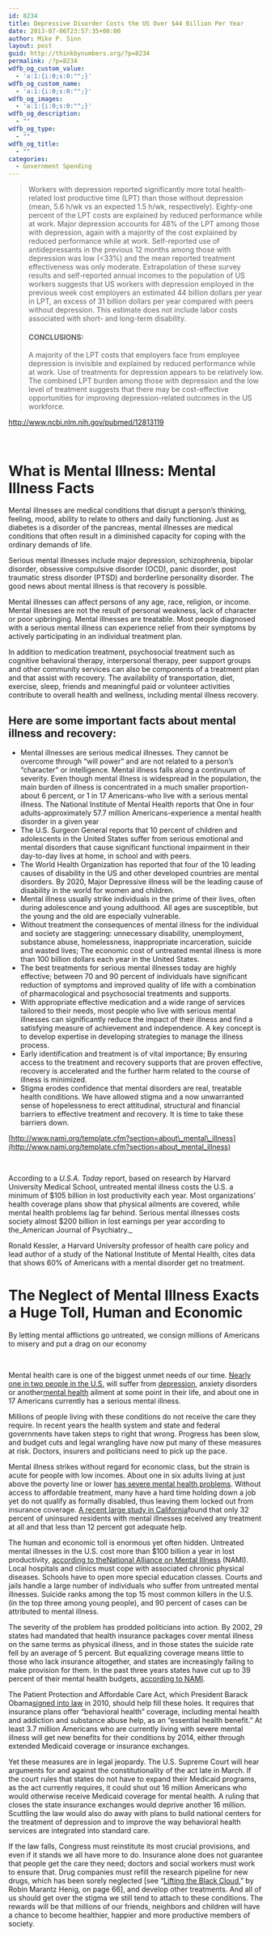 ```yaml
---
id: 8234
title: Depressive Disorder Costs the US Over $44 Billion Per Year
date: 2013-07-06T23:57:35+00:00
author: Mike P. Sinn
layout: post
guid: http://thinkbynumbers.org/?p=8234
permalink: /?p=8234
wdfb_og_custom_value:
  - 'a:1:{i:0;s:0:"";}'
wdfb_og_custom_name:
  - 'a:1:{i:0;s:0:"";}'
wdfb_og_images:
  - 'a:1:{i:0;s:0:"";}'
wdfb_og_description:
  - ""
wdfb_og_type:
  - ""
wdfb_og_title:
  - ""
categories:
  - Government Spending
---
```

> Workers with depression reported significantly more total health-related lost productive time (LPT) than those without depression (mean, 5.6 h/wk vs an expected 1.5 h/wk, respectively). Eighty-one percent of the LPT costs are explained by reduced performance while at work. Major depression accounts for 48% of the LPT among those with depression, again with a majority of the cost explained by reduced performance while at work. Self-reported use of antidepressants in the previous 12 months among those with depression was low (<33%) and the mean reported treatment effectiveness was only moderate. Extrapolation of these survey results and self-reported annual incomes to the population of US workers suggests that US workers with depression employed in the previous week cost employers an estimated 44 billion dollars per year in LPT, an excess of 31 billion dollars per year compared with peers without depression. This estimate does not include labor costs associated with short- and long-term disability.
> 
> #### CONCLUSIONS:
> 
> A majority of the LPT costs that employers face from employee depression is invisible and explained by reduced performance while at work. Use of treatments for depression appears to be relatively low. The combined LPT burden among those with depression and the low level of treatment suggests that there may be cost-effective opportunities for improving depression-related outcomes in the US workforce.

http://www.ncbi.nlm.nih.gov/pubmed/12813119

&nbsp;

# What is Mental Illness: Mental Illness Facts

Mental illnesses are medical conditions that disrupt a person&#8217;s thinking, feeling, mood, ability to relate to others and daily functioning. Just as diabetes is a disorder of the pancreas, mental illnesses are medical conditions that often result in a diminished capacity for coping with the ordinary demands of life.

Serious mental illnesses include major depression, schizophrenia, bipolar disorder, obsessive compulsive disorder (OCD), panic disorder, post traumatic stress disorder (PTSD) and borderline personality disorder. The good news about mental illness is that recovery is possible.

Mental illnesses can affect persons of any age, race, religion, or income. Mental illnesses are not the result of personal weakness, lack of character or poor upbringing. Mental illnesses are treatable. Most people diagnosed with a serious mental illness can experience relief from their symptoms by actively participating in an individual treatment plan.

In addition to medication treatment, psychosocial treatment such as cognitive behavioral therapy, interpersonal therapy, peer support groups and other community services can also be components of a treatment plan and that assist with recovery. The availability of transportation, diet, exercise, sleep, friends and meaningful paid or volunteer activities contribute to overall health and wellness, including mental illness recovery.

## Here are some important facts about mental illness and recovery:

  * Mental illnesses are serious medical illnesses. They cannot be overcome through &#8220;will power&#8221; and are not related to a person&#8217;s &#8220;character&#8221; or intelligence. Mental illness falls along a continuum of severity. Even though mental illness is widespread in the population, the main burden of illness is concentrated in a much smaller proportion-about 6 percent, or 1 in 17 Americans-who live with a serious mental illness. The National Institute of Mental Health reports that One in four adults-approximately 57.7 million Americans-experience a mental health disorder in a given year
  * The U.S. Surgeon General reports that 10 percent of children and adolescents in the United States suffer from serious emotional and mental disorders that cause significant functional impairment in their day-to-day lives at home, in school and with peers.
  * The World Health Organization has reported that four of the 10 leading causes of disability in the US and other developed countries are mental disorders. By 2020, Major Depressive illness will be the leading cause of disability in the world for women and children.
  * Mental illness usually strike individuals in the prime of their lives, often during adolescence and young adulthood. All ages are susceptible, but the young and the old are especially vulnerable.
  * Without treatment the consequences of mental illness for the individual and society are staggering: unnecessary disability, unemployment, substance abuse, homelessness, inappropriate incarceration, suicide and wasted lives; The economic cost of untreated mental illness is more than 100 billion dollars each year in the United States.
  * The best treatments for serious mental illnesses today are highly effective; between 70 and 90 percent of individuals have significant reduction of symptoms and improved quality of life with a combination of pharmacological and psychosocial treatments and supports.
  * With appropriate effective medication and a wide range of services tailored to their needs, most people who live with serious mental illnesses can significantly reduce the impact of their illness and find a satisfying measure of achievement and independence. A key concept is to develop expertise in developing strategies to manage the illness process.
  * Early identification and treatment is of vital importance; By ensuring access to the treatment and recovery supports that are proven effective, recovery is accelerated and the further harm related to the course of illness is minimized.
  * Stigma erodes confidence that mental disorders are real, treatable health conditions. We have allowed stigma and a now unwarranted sense of hopelessness to erect attitudinal, structural and financial barriers to effective treatment and recovery. It is time to take these barriers down.

[http://www.nami.org/template.cfm?section=about\_mental\_illness](http://www.nami.org/template.cfm?section=about_mental_illness)

&nbsp;

According to a _U.S.A. Today_ report, based on research by Harvard University Medical School, untreated mental illness costs the U.S. a minimum of $105 billion in lost productivity each year. Most organizations’ health coverage plans show that physical ailments are covered, while mental health problems lag far behind. Serious mental illnesses costs society almost $200 billion in lost earnings per year according to the_American Journal of Psychiatry._

Ronald Kessler, a Harvard University professor of health care policy and lead author of a study of the National Institute of Mental Health, cites data that shows 60% of Americans with a mental disorder get no treatment.

# The Neglect of Mental Illness Exacts a Huge Toll, Human and Economic

<p id="articleDek">
  By letting mental afflictions go untreated, we consign millions of Americans to misery and put a drag on our economy
</p>

&nbsp;

<div id="shareFloat">
  <div id="content2">
    <div id="___plusone_0">
    </div>
  </div>
</div>

<div id="articleContent">
  <p>
    Mental health care is one of the biggest unmet needs of our time. <a href="http://www.cdc.gov/media/releases/2011/a0901_adult_mental_Illness.html">Nearly one in two people in the U.S.</a> will suffer from <a href="http://www.scientificamerican.com/topic.cfm?id=depression">depression</a>, anxiety disorders or another<a href="http://www.scientificamerican.com/topic.cfm?id=mental-health">mental health</a> ailment at some point in their life, and about one in 17 Americans currently has a serious mental illness.
  </p>
  
  <p>
    Millions of people living with these conditions do not receive the care they require. In recent years the health system and state and federal governments have taken steps to right that wrong. Progress has been slow, and budget cuts and legal wrangling have now put many of these measures at risk. Doctors, insurers and politicians need to pick up the pace.
  </p>
  
  <p>
    Mental illness strikes without regard for economic class, but the strain is acute for people with low incomes. About one in six adults living at just above the poverty line or lower <a href="http://www.kff.org/healthreform/8187.cfm">has severe mental health problems</a>. Without access to affordable treatment, many have a hard time holding down a job yet do not qualify as formally disabled, thus leaving them locked out from insurance coverage. <a href="http://healthpolicy.ucla.edu/pubs/Publication.aspx?pubID=529">A recent large study in California</a>found that only 32 percent of uninsured residents with mental illnesses received any treatment at all and that less than 12 percent got adequate help.
  </p>
  
  <p>
    The human and economic toll is enormous yet often hidden. Untreated mental illnesses in the U.S. cost more than $100 billion a year in lost productivity, <a href="http://www.nami.org/template.cfm?section=about_mental_illness">according to the</a><a href="http://www.nami.org/">National Alliance on Mental Illness</a> (NAMI). Local hospitals and clinics must cope with associated chronic physical diseases. Schools have to open more special education classes. Courts and jails handle a large number of individuals who suffer from untreated mental illnesses. Suicide ranks among the top 15 most common killers in the U.S. (in the top three among young people), and 90 percent of cases can be attributed to mental illness.
  </p>
  
  <p>
    The severity of the problem has prodded politicians into action. By 2002, 29 states had mandated that health insurance packages cover mental illness on the same terms as physical illness, and in those states the suicide rate fell by an average of 5 percent. But equalizing coverage means little to those who lack insurance altogether, and states are increasingly failing to make provision for them. In the past three years states have cut up to 39 percent of their mental health budgets, <a href="http://www.nami.org/Template.cfm?Section=state_budget_cuts_report">according to NAMI</a>.
  </p>
  
  <p>
    The Patient Protection and Affordable Care Act, which President Barack Obama<a href="http://www.healthcare.gov/law/index.html">signed into law</a> in 2010, should help fill these holes. It requires that insurance plans offer “behavioral health” coverage, including mental health and addiction and substance abuse help, as an “essential health benefit.” At least 3.7 million Americans who are currently living with severe mental illness will get new benefits for their conditions by 2014, either through extended Medicaid coverage or insurance exchanges.
  </p>
  
  <p>
    Yet these measures are in legal jeopardy. The U.S. Supreme Court will hear arguments for and against the constitutionality of the act late in March. If the court rules that states do not have to expand their Medicaid programs, as the act currently requires, it could shut out 16 million Americans who would otherwise receive Medicaid coverage for mental health. A ruling that closes the state insurance exchanges would deprive another 16 million. Scuttling the law would also do away with plans to build national centers for the treatment of depression and to improve the way behavioral health services are integrated into standard care.
  </p>
  
  <p>
    If the law falls, Congress must reinstitute its most crucial provisions, and even if it stands we all have more to do. Insurance alone does not guarantee that people get the care they need; doctors and social workers must work to ensure that. Drug companies must refill the research pipeline for new drugs, which has been sorely neglected [see “<a href="http://www.scientificamerican.com/article.cfm?id=lifting-the-black-cloud" target="_blank">Lifting the Black Cloud</a>,” by Robin Marantz Henig, on page 66], and develop other treatments. And all of us should get over the stigma we still tend to attach to these conditions. The rewards will be that millions of our friends, neighbors and children will have a chance to become healthier, happier and more productive members of society.
  </p>
</div>